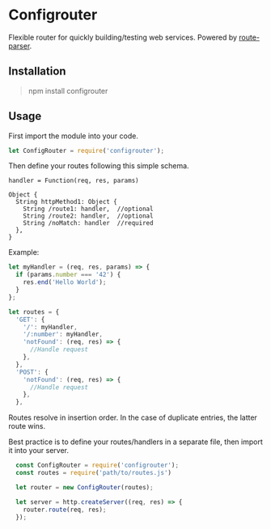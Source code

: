 # **Configrouter**

Flexible router for quickly building/testing web services. Powered by [route-parser](https://github.com/rcs/route-parser).

## Installation

> npm install configrouter

## Usage

First import the module into your code.

```js
let ConfigRouter = require('configrouter');
```

Then define your routes following this simple schema.

```
handler = Function(req, res, params)

Object {
  String httpMethod1: Object {
    String /route1: handler,  //optional
    String /route2: handler,  //optional
    String /noMatch: handler  //required
  },
}
```

Example:

```js
let myHandler = (req, res, params) => {
  if (params.number === '42') {
    res.end('Hello World');
  }
};

let routes = {
  'GET': {
    '/': myHandler,
    '/:number': myHandler,
    'notFound': (req, res) => {
      //Handle request
    },
  },
  'POST': {
    'notFound': (req, res) => {
      //Handle request
    },
  },
```

Routes resolve in insertion order. In the case of duplicate entries, the latter route wins.

Best practice is to define your routes/handlers in a separate file, then import it into your server.

```js
  const ConfigRouter = require('configrouter');
  const routes = require('path/to/routes.js')

  let router = new ConfigRouter(routes);

  let server = http.createServer((req, res) => {
    router.route(req, res);
  });
```
